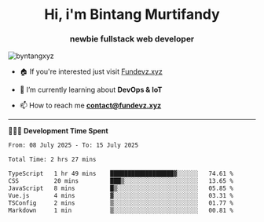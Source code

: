 <h1 align="center">Hi, i'm Bintang Murtifandy</h1>
<h3 align="center">newbie fullstack web developer</h3>

<p align="left"> <img src="https://komarev.com/ghpvc/?username=byntangxyz&label=Profile%20views&color=0e75b6&style=flat" alt="byntangxyz" /> </p>

- 🏠 If you're interested just visit [Fundevz.xyz](https://fundevz.xyz)

- 🌱 I’m currently learning about **DevOps & IoT**

- 📫 How to reach me **[contact@fundevz.xyz](mailto:contact@fundevz.xyz)**

<hr />

👩🏿‍💻 **Development Time Spent**

<p><!--START_SECTION:waka-->

```txt
From: 08 July 2025 - To: 15 July 2025

Total Time: 2 hrs 27 mins

TypeScript   1 hr 49 mins    ██████████████████▓░░░░░░   74.61 %
CSS          20 mins         ███▒░░░░░░░░░░░░░░░░░░░░░   13.65 %
JavaScript   8 mins          █▒░░░░░░░░░░░░░░░░░░░░░░░   05.85 %
Vue.js       4 mins          ▓░░░░░░░░░░░░░░░░░░░░░░░░   03.31 %
TSConfig     2 mins          ▒░░░░░░░░░░░░░░░░░░░░░░░░   01.77 %
Markdown     1 min           ▒░░░░░░░░░░░░░░░░░░░░░░░░   00.81 %
```

<!--END_SECTION:waka--></p>
